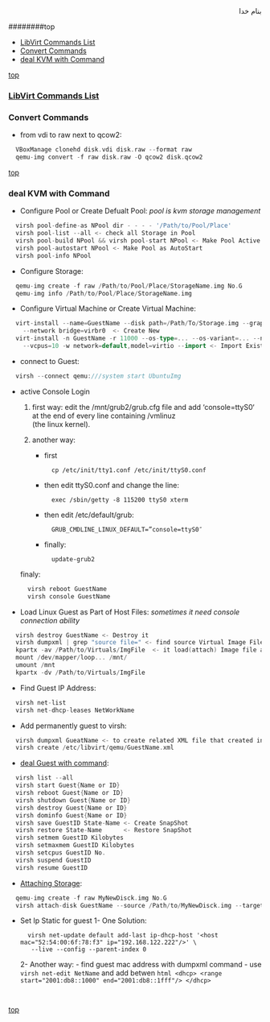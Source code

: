 <div dir=rtl>بنام خدا</div>

########top
- [LibVirt Commands List](#libvirt-commands-list)
- [Convert Commands](#convert-commands)
- [deal KVM with Command](#deal-kvm-with-command)

[top](#top)

### [LibVirt Commands List](https://libvirt.org/apps.html#command)


### Convert Commands
- from vdi to raw next to qcow2: 
```go
  VBoxManage clonehd disk.vdi disk.raw --format raw
  qemu-img convert -f raw disk.raw -O qcow2 disk.qcow2
```

[top](#top)

### deal KVM with Command
- Configure Pool or Create Defualt Pool: _pool is kvm storage management_
```go
  virsh pool-define-as NPool dir - - - - '/Path/to/Pool/Place'
  virsh pool-list --all <- check all Storage in Pool
  virsh pool-build NPool && virsh pool-start NPool <- Make Pool Active and Start
  virsh pool-autostart NPool <- Make Pool as AutoStart
  virsh pool-info NPool
```
- Configure Storage:
```go
  qemu-img create -f raw /Path/to/Pool/Place/StorageName.img No.G
  qemu-img info /Path/to/Pool/Place/StorageName.img
```
- Configure Virtual Machine or Create Virtual Machine:
```go
  virt-install --name=GuestName --disk path=/Path/To/Storage.img --graphics spice --vcpu=1 --ram=1024 --location=/Path/To/ISO.iso \
    --network bridge=virbr0  <- Create New
  virt-install -n GuestName -r 11000 --os-type=... --os-variant=... --nographics --disk /Path/To/ImgFile,device=disk,bus=virtio \
    --vcpus=10 -w network=default,model=virtio --import <- Import Existing
```
- connect to Guest:
```go
  virsh --connect qemu:///system start UbuntuImg
```
- active Console Login
   1. first way: edit the /mnt/grub2/grub.cfg file and add ‘console=ttyS0‘ at the end of every line containing /vmlinuz \
      (the linux kernel).
      
   2. another way:
      - first
        ```vim
          cp /etc/init/tty1.conf /etc/init/ttyS0.conf
        ```
      - then edit ttyS0.conf and change the line:
        ```vim
          exec /sbin/getty -8 115200 ttyS0 xterm
        ```
      - then edit /etc/default/grub:
        ```vim
          GRUB_CMDLINE_LINUX_DEFAULT=”console=ttyS0″
        ```
      - finally:
        ```vim
          update-grub2
        ```
   finaly:
  ```go
    virsh reboot GuestName
    virsh console GuestName
  ```
- Load Linux Guest as Part of Host Files: _sometimes it need console connection ability_
```go
  virsh destroy GuestName <- Destroy it
  virsh dumpxml | grep "source file=" <- find source Virtual Image Files
  kpartx -av /Path/to/Virtuals/ImgFile  <- it load(attach) Image file as directory in Host!!!
  mount /dev/mapper/loop... /mnt/
  umount /mnt
  kpartx -dv /Path/to/Virtuals/ImgFile

```
- Find Guest IP Address:
```go
  virsh net-list
  virsh net-dhcp-leases NetWorkName
```
- Add permanently guest to virsh:
```go
  virsh dumpxml GueatName <- to create related XML file that created in /etc/libvirt/qemu/
  virsh create /etc/libvirt/qemu/GuestName.xml
```
- [deal Guest with command](#https://www.ibm.com/support/knowledgecenter/linuxonibm/liaat/liaatkvmvirsh.htm):
```go
  virsh list --all
  virsh start Guest{Name or ID}
  virsh reboot Guest{Name or ID}
  virsh shutdown Guest{Name or ID}
  virsh destroy Guest{Name or ID}
  virsh dominfo Guest{Name or ID}
  virsh save GuestID State-Name <- Create SnapShot
  virsh restore State-Name      <- Restore SnapShot
  virsh setmem GuestID Kilobytes
  virsh setmaxmem GuestID Kilobytes
  virsh setcpus GuestID No.
  virsh suspend GuestID
  virsh resume GuestID
```
- [Attaching Storage](http://www.thegeekstuff.com/2015/02/add-memory-cpu-disk-to-kvm-vm):
```go
  qemu-img create -f raw MyNewDisck.img No.G
  virsh attach-disk GuestName --source /Path/to/MyNewDisck.img --target vdb --persistent
```
- Set Ip Static for guest
   1- One Solution:
   ```vim
     virsh net-update default add-last ip-dhcp-host '<host mac="52:54:00:6f:78:f3" ip="192.168.122.222"/>' \
      --live --config --parent-index 0
   ```
   2- Another way: 
      - find guest mac address with dumpxml command
      - use `virsh net-edit NetName` and add __<host mac="52:54:00:6f:78:f3" ip="192.168.122.222"/>__ betwen 
      ```html
        <dhcp>
           <range start="2001:db8::1000" end="2001:db8::1fff"/>
        </dhcp>
      ```   
   ```vim
     
[top](#top)
